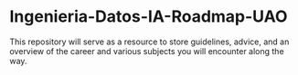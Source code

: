 # Ingenieria-Datos-IA-Roadmap-UAO
This repository will serve as a resource to store guidelines, advice, and an overview of the career and various subjects you will encounter along the way.
